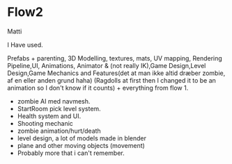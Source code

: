 # Flow2
Matti

I Have used.

Prefabs + parenting, 3D Modelling, textures, mats, UV mapping, Rendering Pipeline,UI, Animations, Animator & (not really IK),Game Design,Level Design,Game Mechanics and Features(det at man ikke altid dræber zombie, af en eller anden grund haha)
(Ragdolls at first then I changed it to be an animation so I don't know if it counts) + everything from flow 1.
- zombie AI med navmesh.
- StartRoom pick level system.
- Health system and UI.
- Shooting mechanic
- zombie animation/hurt/death
- level design, a lot of models made in blender
- plane and other moving objects (movement)
- Probably more that i can't remember.
